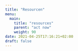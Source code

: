 ```yaml
---
title: "Resourcen"
menu:
  main:
    title: "resources"
    parent: "act now"
    weight: 90
date: 2021-04-25T17:16:21+02:00
draft: false
---
```


